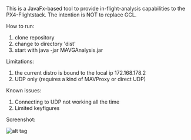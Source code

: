 This is a JavaFx-based tool to provide in-flight-analysis capabilities to the PX4-Flightstack. The
intention is NOT to replace GCL.

How to run:

1. clone repository
2. change to directory 'dist'
3. start with java -jar MAVGAnalysis.jar

Limitations:

1. the current distro is bound to the local ip 172.168.178.2
2. UDP only (requires a kind of MAVProxy or direct UDP)

Known issues:

1. Connecting to UDP not working all the time
2. Limited keyfigures

Screenshot:

![alt tag](https://raw.github.com/ecmnet/MAVGCL/MAVGAnalysis/screenshot.png)
